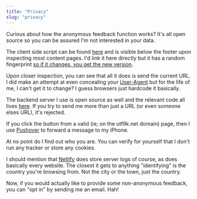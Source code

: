 ```yaml
---
title: "Privacy"
slug: "privacy"
---
```


Curious about how the anonymous feedback function works? It's all open source so you can be assured I'm not interested in your data.

The client side script can be found [here](https://github.com/marcus-crane/utf9k/blob/next/assets/js/thanks.js) and is visible below the footer upon inspecting most content pages. I'd link it here directly but it has a random fingerprint [so if it changes, you get the new version](https://www.keycdn.com/support/what-is-cache-busting).

Upon closer inspection, you can see that all it does is send the current URL. I did make an attempt at even concealing your [User-Agent](https://en.wikipedia.org/wiki/User_agent) but for the life of me, I can't get it to change? I guess browsers just hardcode it basically.

The backend server I use is open source as well and the relevant code all lives [here](https://github.com/marcus-crane/gunslinger/blob/main/handlers/notification.go). If you try to send me more than just a URL (or even someone elses URL), it's rejected.

If you click the button from a valid (ie; on the utf9k.net domain) page, then I use [Pushover](https://pushover.net) to forward a message to my iPhone.

At no point do I find out who you are. You can verify for yourself that I don't run any tracker or store any cookies.

I should mention that [Netlify](https://netlify.com) does store server logs of course, as does basically every website. The closest it gets to anything "identifying" is the country you're browsing from. Not the city or the town, just the country.

Now, if you would actually like to provide some non-anonymous feedback, you can "opt in" by sending me an email. Hah!
